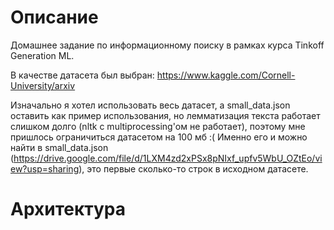# Описание

Домашнее задание по информационному поиску в рамках курса Tinkoff Generation ML. 

В качестве датасета был выбран: https://www.kaggle.com/Cornell-University/arxiv

Изначально я хотел использовать весь датасет, а small_data.json оставить как пример использования, но лемматизация текста работает слишком долго (nltk с multiprocessing'ом не работает), поэтому мне пришлось ограничиться датасетом на 100 мб :( Именно его и можно найти в small_data.json (https://drive.google.com/file/d/1LXM4zd2xPSx8pNIxf_upfv5WbU_OZtEo/view?usp=sharing), это первые сколько-то строк в исходном датасете. 

# Архитектура